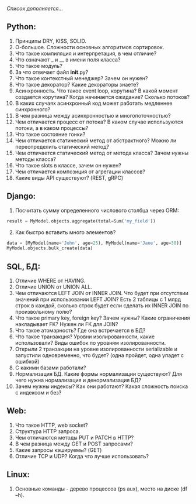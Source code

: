 *Список дополняется...*
## Python:

1.	Принципы DRY, KISS, SOLID.
2.	О-большое. Сложности основных алгоритмов сортировок. 
3.	Что такое компиляция и интерпретация, в чем отличие?
4.	Что означают _ и __ в имени поля класса?
5.	Что такое модуль?
6.	За что отвечает файл __init__.py? 
7.	Что такое контекстный менеджер? Зачем он нужен?
8.	Что такое декоратор? Какие декораторы знаете?
9.	Асинхронность. Что такое event loop, корутина? В какой момент создается корутина? Когда начинается ожидание? Сколько потоков?
10.	В каких случаях асинхронный код может работать медленнее синхронного?
11.	В чем разница между асинхронностью и многопоточностью?
12.	Чем отличается процесс от потока? В каком случае используются потоки, а в каком процессы?
13.	Что такое состояние гонки? 
14.	Чем отличается статический метод от абстрактного? Можно ли переопределить статический метод?
15.	Чем отличается статический метод от метода класса? Зачем нужны методы класса?
16.	Что такое slots в классе, зачем он нужен?
17.	Чем отличается композиция от агрегации классов?
18.	Какие виды API существуют? (REST, gRPC)

## Django:

1.	Посчитать сумму определенного числового столбца через ORM: 
 ```python
result = MyModel.objects.aggregate(total=Sum('my_field')) 
```
2.	Как быстро вставить много элементов? 
 ```python
data = [MyModel(name='John', age=25), MyModel(name='Jane', age=30)]
MyModel.objects.bulk_create(data)
 ```
## SQL, БД:
1.	Отличие WHERE от HAVING.
2.	Отличие UNION от UNION ALL.
3.	Чем отличаются LEFT JOIN от INNER JOIN. Что будет при отсутствии значений при использовании LEFT JOIN? Есть 2 таблицы с 1 млрд строк в каждой, сколько строк будет если сделать их INNER JOIN по произвольному полю?
4.	Что такое primary key, foreign key? Зачем нужны? Какие ограничения накладывает FK? Нужен ли FK для JOIN?
5.	Что такое атомарность? Где она встречается в БД?
6.	Что такое транзакция? Уровни изолированности, какие использовали? Виды ошибок по уровням изолированности.
7.	Открыли 2 транзакции на уровне изолированности serializable и запустили одновременно, что будет? (одна пройдет, одна упадет с ошибкой)
8.	С какими базами работали?
9.	Нормализация БД. Какие формы нормализации существуют? Для чего нужна нормализация и денормализация БД?
10.	Зачем нужны индексы? Как они работают? Какая сложность поиска с индексом и без?


## Web:
1.	Что такое HTTP, web socket?
2.	Структура HTTP запроса.
3.	Чем отличаются методы PUT и PATCH в HTTP?
4.	В чем разница между GET и POST запросами? 
5.	Какие запросы кэшируемы? (GET)
6.	Отличие TCP и UDP? Когда что лучше использовать?

## Linux:
1.	Основные команды - дерево процессов (ps aux), место на диске (df –h). 



